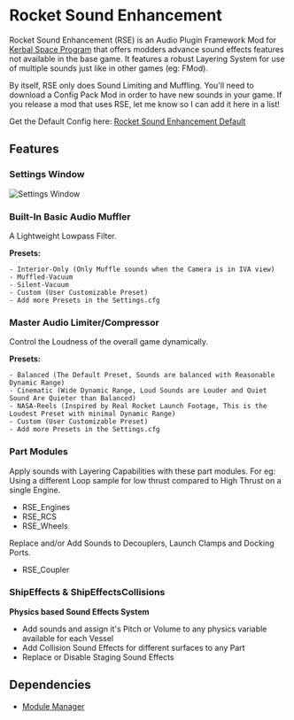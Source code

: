 # Rocket Sound Enhancement

Rocket Sound Enhancement (RSE) is an Audio Plugin Framework Mod for [Kerbal Space Program](https://www.kerbalspaceprogram.com/) that offers modders advance sound effects features not available in the base game. 
It features a robust Layering System for use of multiple sounds just like in other games (eg: FMod). 

By itself, RSE only does Sound Limiting and Muffling. You'll need to download a Config Pack Mod in order to have new sounds in your game.
If you release a mod that uses RSE, let me know so I can add it here in a list!

Get the Default Config here:
[Rocket Sound Enhancement Default](https://github.com/ensou04/RocketSoundEnhancementDefault)


## Features
### Settings Window
![Settings Window](https://i.imgur.com/uO4F1d7.png)

### Built-In Basic Audio Muffler
A Lightweight Lowpass Filter.

**Presets:**

    - Interior-Only (Only Muffle sounds when the Camera is in IVA view)
    - Muffled-Vacuum
    - Silent-Vacuum
    - Custom (User Customizable Preset)
    - Add more Presets in the Settings.cfg

### Master Audio Limiter/Compressor
Control the Loudness of the overall game dynamically.

**Presets:**

    - Balanced (The Default Preset, Sounds are balanced with Reasonable Dynamic Range)
    - Cinematic (Wide Dynamic Range, Loud Sounds are Louder and Quiet Sound Are Quieter than Balanced)
    - NASA-Reels (Inspired by Real Rocket Launch Footage, This is the Loudest Preset with minimal Dynamic Range)
    - Custom (User Customizable Preset)
    - Add more Presets in the Settings.cfg

### Part Modules
Apply sounds with Layering Capabilities with these part modules. 
For eg: Using a different Loop sample for low thrust compared to High Thrust on a single Engine.
- RSE_Engines
- RSE_RCS
- RSE_Wheels

Replace and/or Add Sounds to Decouplers, Launch Clamps and Docking Ports.
- RSE_Coupler

### ShipEffects & ShipEffectsCollisions 
**Physics based Sound Effects System**
- Add sounds and assign it's Pitch or Volume to any physics variable available for each Vessel
- Add Collision Sound Effects for different surfaces to any Part
- Replace or Disable Staging Sound Effects

## Dependencies
- [Module Manager](https://github.com/sarbian/ModuleManager)
